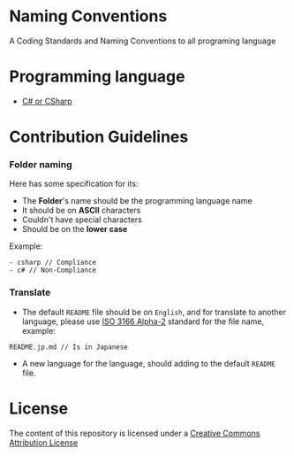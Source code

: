 # Naming Conventions
A Coding Standards and Naming Conventions to all programing language

# Programming language
- [C# or CSharp](csharp/README.md)

# Contribution Guidelines
### Folder naming
Here has some specification for its:
- The **Folder**'s name should be the programming language name
- It should be on **ASCII** characters
- Couldn't have special characters
- Should be on the **lower case**

Example:
```
- csharp // Compliance
- c# // Non-Compliance
```

### Translate
- The default `README` file should be on `English`, and for translate to another language, please use [ISO 3166 Alpha-2](https://en.wikipedia.org/wiki/ISO_3166-1_alpha-2) standard for the file name, example:
```
README.jp.md // Is in Japanese
```
- A new language for the language, should adding to the default `README` file.

# License
The content of this repository is licensed under a [Creative Commons Attribution License](./LICENSE)